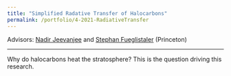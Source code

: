 ```yaml
---
title: "Simplified Radative Transfer of Halocarbons"
permalink: /portfolio/4-2021-RadiativeTransfer
---
```

Advisors: [Nadir Jeevanjee](http://nadirjeevanjee.com/home.html) and [Stephan Fueglistaler](https://fueglistaler.princeton.edu/index.html) (Princeton)


---
Why do halocarbons heat the stratosphere? This is the question driving this research.
